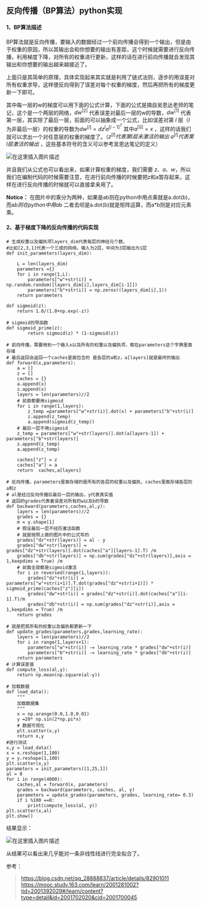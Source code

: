 ﻿## 反向传播（BP算法）python实现    

#### 1、BP算法描述   

BP算法就是反向传播，要输入的数据经过一个前向传播会得到一个输出，但是由于权重的原因，所以其输出会和你想要的输出有差距，这个时候就需要进行反向传播，利用梯度下降，对所有的权重进行更新，这样的话在进行前向传播就会发现其输出和你想要的输出越来越接近了。  

上面只是其简单的原理，具体实现起来其实就是利用了链式法则，逐步的用误差对所有权重求导，这样便反向得到了误差对每个权重的梯度，然后再把所有的梯度更新一下即可。   

其中每一层的w的梯度可以用下面的公式计算，下面的公式是摘自吴恩达老师的笔记，这个是一个两层的网络，$dw^{[2]}$ 代表误差对最后一层的w的导数，$dw^{[1]}$ 代表第一层，其实除了最后一层，前面的可以抽象成一个公式，比如误差对第 $l$ 层（$l$ 为非最后一层）的权重的导数为$dw^{[l]} =dz^{l} a^{[l-1]^T}$ 其中$a^{[0]} = x$ ，这样的话我们就可以求出一个对任意层的权重的梯度了。（$z^{[l]} 代表第l层未激活的输出$ $a^{[l]} 代表第l层激活的输出$ ，这些基本符号的含义可以参考吴恩达笔记的定义）
   
![在这里插入图片描述](https://img-blog.csdnimg.cn/20181120152355651.jpg?x-oss-process=image/watermark,type_ZmFuZ3poZW5naGVpdGk,shadow_10,text_aHR0cHM6Ly9ibG9nLmNzZG4ubmV0L3FxXzI4ODg4ODM3,size_16,color_FFFFFF,t_70)    

并且我们从公式也可以看出来，如果计算权重的梯度，我们需要 $z、a、w$，所以我们在编制代码的时候需要注意，在进行前向传播的时候要把z和a暂存起来，这样在进行反向传播的时候就可以直接拿来用了。   

**Notice：**  在图片中的乘分为两种，如果是ab则在python中用点乘就是a.dot(b)，而a*b则在python中用a*b 二者去呗是a.dot(b)就是矩阵运算，而a*b则是对应元素乘。

#### 2、基于梯度下降的反向传播的代码实现   

```
# 生成权重以及偏执项layers_dim代表每层的神经元个数，
#比如[2,3,1]代表一个三成的网络，输入为2层，中间为3层输出为1层
def init_parameters(layers_dim):
    
    L = len(layers_dim)
    parameters ={}
    for i in range(1,L):
        parameters["w"+str(i)] = np.random.random([layers_dim[i],layers_dim[i-1]])
        parameters["b"+str(i)] = np.zeros((layers_dim[i],1))
    return parameters
```

```
def sigmoid(z):
    return 1.0/(1.0+np.exp(-z))

# sigmoid的导函数
def sigmoid_prime(z):
        return sigmoid(z) * (1-sigmoid(z))
```

```
# 前向传播，需要用到一个输入x以及所有的权重以及偏执项，都在parameters这个字典里面存储
# 最后返回会返回一个caches里面包含的 是各层的a和z，a[layers]就是最终的输出
def forward(x,parameters):
    a = []
    z = []
    caches = {}
    a.append(x)
    z.append(x)
    layers = len(parameters)//2
    # 前面都要用sigmoid
    for i in range(1,layers):
        z_temp =parameters["w"+str(i)].dot(x) + parameters["b"+str(i)]
        z.append(z_temp)
        a.append(sigmoid(z_temp))
    # 最后一层不用sigmoid
    z_temp = parameters["w"+str(layers)].dot(a[layers-1]) + parameters["b"+str(layers)]
    z.append(z_temp)
    a.append(z_temp)
    
    caches["z"] = z
    caches["a"] = a    
    return  caches,a[layers]
```


```
# 反向传播，parameters里面存储的是所有的各层的权重以及偏执，caches里面存储各层的a和z
# al是经过反向传播后最后一层的输出，y代表真实值
# 返回的grades代表着误差对所有的w以及b的导数
def backward(parameters,caches,al,y):
    layers = len(parameters)//2
    grades = {}
    m = y.shape[1]
    # 假设最后一层不经历激活函数
    # 就是按照上面的图片中的公式写的
    grades["dz"+str(layers)] = al - y
    grades["dw"+str(layers)] = grades["dz"+str(layers)].dot(caches["a"][layers-1].T) /m
    grades["db"+str(layers)] = np.sum(grades["dz"+str(layers)],axis = 1,keepdims = True) /m
    # 前面全部都是sigmoid激活
    for i in reversed(range(1,layers)):
        grades["dz"+str(i)] = parameters["w"+str(i+1)].T.dot(grades["dz"+str(i+1)]) * sigmoid_prime(caches["z"][i])
        grades["dw"+str(i)] = grades["dz"+str(i)].dot(caches["a"][i-1].T)/m
        grades["db"+str(i)] = np.sum(grades["dz"+str(i)],axis = 1,keepdims = True) /m
    return grades   
```

```
# 就是把其所有的权重以及偏执都更新一下
def update_grades(parameters,grades,learning_rate):
    layers = len(parameters)//2
    for i in range(1,layers+1):
        parameters["w"+str(i)] -= learning_rate * grades["dw"+str(i)]
        parameters["b"+str(i)] -= learning_rate * grades["db"+str(i)]
    return parameters
# 计算误差值
def compute_loss(al,y):
    return np.mean(np.square(al-y))
```
 

```
# 加载数据
def load_data():
    """
    加载数据集
    """
    x = np.arange(0.0,1.0,0.01)
    y =20* np.sin(2*np.pi*x)
    # 数据可视化
    plt.scatter(x,y)
    return x,y
#进行测试
x,y = load_data()
x = x.reshape(1,100)
y = y.reshape(1,100)
plt.scatter(x,y)
parameters = init_parameters([1,25,1])
al = 0
for i in range(4000):
    caches,al = forward(x, parameters)
    grades = backward(parameters, caches, al, y)
    parameters = update_grades(parameters, grades, learning_rate= 0.3)
    if i %100 ==0:
        print(compute_loss(al, y))
plt.scatter(x,al)
plt.show()

```
结果显示：  

![在这里插入图片描述](https://img-blog.csdnimg.cn/20181120154258845.jpg?x-oss-process=image/watermark,type_ZmFuZ3poZW5naGVpdGk,shadow_10,text_aHR0cHM6Ly9ibG9nLmNzZG4ubmV0L3FxXzI4ODg4ODM3,size_16,color_FFFFFF,t_70)  

从结果可以看出来几乎能对一条非线性线进行完全拟合了。   

参考：  

>https://blog.csdn.net/qq_28888837/article/details/82901011  
>https://mooc.study.163.com/learn/2001281002?tid=2001392029#/learn/content?type=detail&id=2001702020&cid=2001700045

